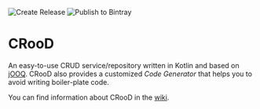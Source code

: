![Create Release](https://github.com/chrisime/CRooD/workflows/Create%20Release/badge.svg) ![Publish to Bintray](https://github.com/chrisime/CRooD/workflows/Publish%20to%20Bintray/badge.svg)

# CRooD

An easy-to-use CRUD service/repository written in Kotlin and based on [jOOQ](https://jooq.org/). CRooD also provides a
customized _Code Generator_ that helps you to avoid writing boiler-plate code.

You can find information about CRooD in the [wiki](https://github.com/chrisime/CRooD/wiki).